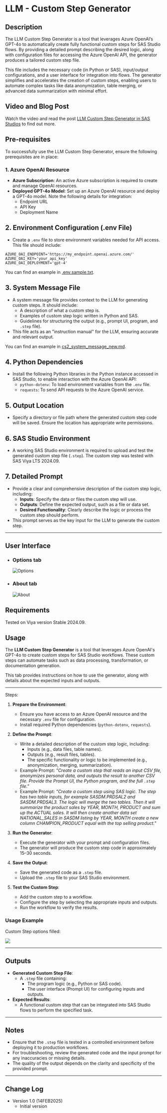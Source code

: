 # LLM - Custom Step Generator

## Description

The LLM Custom Step Generator is a tool that leverages Azure OpenAI’s GPT-4o to automatically create fully functional custom steps for SAS Studio flows. By providing a detailed prompt describing the desired logic, along with configuration files for accessing the Azure OpenAI API, the generator produces a tailored custom step file.

This file includes the necessary code (in Python or SAS), input/output configurations, and a user interface for integration into flows. The generator simplifies and accelerates the creation of custom steps, enabling users to automate complex tasks like data anonymization, table merging, or advanced data summarization with minimal effort.

## Video and Blog Post

Watch the video and read the post [LLM Custom Step Generator in SAS Studios](https://communities.sas.com/t5/SAS-Communities-Library/LLM-Custom-Step-Generator-in-SAS-Studio/ta-p/961986) to find out more.


## Pre-requisites

To successfully use the LLM Custom Step Generator, ensure the following prerequisites are in place:

### 1. Azure OpenAI Resource

- **Azure Subscription**: An active Azure subscription is required to create and manage OpenAI resources.
- **Deployed GPT-4o Model**: Set up an Azure OpenAI resource and deploy a GPT-4o model. Note the following details for integration:
  - Endpoint URL
  - API Key
  - Deployment Name

## 2. Environment Configuration (.env File)

- Create a `.env` file to store environment variables needed for API access. This file should include:

```plaintext
AZURE_OAI_ENDPOINT='https://my_endpoint.openai.azure.com/'
AZURE_OAI_KEY='your_api_key'
AZURE_OAI_DEPLOYMENT='gpt-4'
```

You can find an example in [.env.sample.txt](/LLM%20-%20Custom%20Step%20Generator/.env.sample.txt).

## 3. System Message File

- A system message file provides context to the LLM for generating custom steps. It should include:
  - A description of what a custom step is.
  - Examples of custom step logic written in Python and SAS.
  - Guidelines for structuring the output (e.g., prompt UI, program, and `.step` file).
- This file acts as an "instruction manual" for the LLM, ensuring accurate and relevant output.

You can find an example in [cs2_system_message_new.md](/LLM%20-%20Custom%20Step%20Generator/cs2_system_message_new.md).

## 4. Python Dependencies

- Install the following Python libraries in the Python instance accessed in SAS Studio, to enable interaction with the Azure OpenAI API:
  - `python-dotenv`: To load environment variables from the `.env` file.
  - `requests`: To send API requests to the Azure OpenAI service.

## 5. Output Location

- Specify a directory or file path where the generated custom step code will be saved. Ensure the location has appropriate write permissions.

## 6. SAS Studio Environment

- A working SAS Studio environment is required to upload and test the generated custom step file (`.step`). The custom step was tested with SAS Viya LTS 2024.09.

## 7. Detailed Prompt

- Provide a clear and comprehensive description of the custom step logic, including:
  - **Inputs**: Specify the data or files the custom step will use.
  - **Outputs**: Define the expected output, such as a file or data set.
  - **Desired Functionality**: Clearly describe the logic or process the custom step should perform.
- This prompt serves as the key input for the LLM to generate the custom step.

---

## User Interface

* ### Options tab ###

    ![Options](img/LLM%20-%20Custom%20Step%20Generator%20-%20Options.png)

* ### About tab ###

   ![About](img/LLM%20-%20Custom%20Step%20Generator%20-%20About.png)

## Requirements

Tested on Viya version Stable 2024.09.

## Usage

The **LLM Custom Step Generator** is a tool that leverages Azure OpenAI's GPT-4o to create custom steps for SAS Studio workflows. These custom steps can automate tasks such as data processing, transformation, or documentation generation.

This tab provides instructions on how to use the generator, along with details about the expected inputs and outputs.

---

Steps:

1. **Prepare the Environment**:
   - Ensure you have access to an Azure OpenAI resource and the necessary `.env` file for configuration.
   - Install required Python dependencies (`python-dotenv`, `requests`).

2. **Define the Prompt**:
   - Write a detailed description of the custom step logic, including:
     - Inputs (e.g., data files, table names).
     - Outputs (e.g., result files, tables).
     - The specific functionality or logic to be implemented (e.g., anonymization, merging, summarization).
   - Example Prompt:
     *"Create a custom step that reads an input CSV file, anonymizes personal data, and outputs the result to another CSV file. Provide the Prompt UI, the Python program, and the full `.step` file."*
    - Example Prompt:
    *"Create a custom step using SAS logic.
    The step has two table inputs, for example SASDM.PRDSAL2 and SASDM.PRDSAL3.
    The logic will merge the two tables. Then it will summarize the product sales by YEAR, MONTH, PRODUCT and sum up the ACTUAL sales. It will then create another data set NATIONAL_SALES in SASDM listing by YEAR, MONTH create a new column CHAMPION_PRODUCT equal with the top selling product."*

3. **Run the Generator**:
   - Execute the generator with your prompt and configuration files.
   - The generator will produce the custom step code in approximately 15–30 seconds.

4. **Save the Output**:
   - Save the generated code as a `.step` file.
   - Upload the `.step` file to your SAS Studio environment.

5. **Test the Custom Step**:
   - Add the custom step to a workflow.
   - Configure the step by selecting the appropriate inputs and outputs.
   - Run the workflow to verify the results.

### Usage Example

Custom Step options filled:

  ![](img/LLM%20-%20Custom%20Step%20Generator%20-%20Python%20example.png)

---

## Outputs

- **Generated Custom Step File**:
  - A `.step` file containing:
    - The program logic (e.g., Python or SAS code).
    - The user interface (Prompt UI) for configuring inputs and outputs.
- **Expected Results**:
  - A functional custom step that can be integrated into SAS Studio flows to perform the specified task.

---

## Notes

- Ensure that the `.step` file is tested in a controlled environment before deploying it to production workflows.
- For troubleshooting, review the generated code and the input prompt for any inaccuracies or missing details.
- The quality of the output depends on the clarity and specificity of the provided prompt.

---

## Change Log

* Version 1.0 (14FEB2025)
    * Initial version
